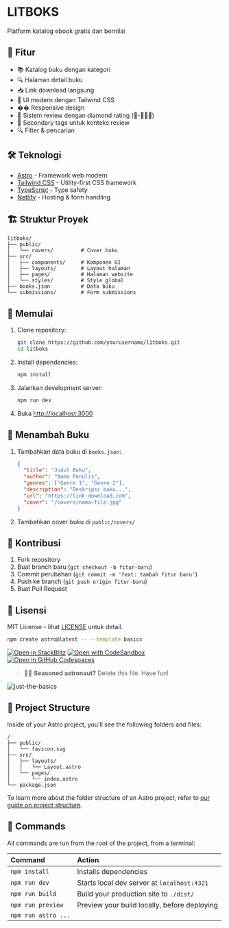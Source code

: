 # LITBOKS

Platform katalog ebook gratis dan bernilai 

## 🚀 Fitur

- 📚 Katalog buku dengan kategori
- 🔍 Halaman detail buku
- 📥 Link download langsung
- 🎨 UI modern dengan Tailwind CSS
- �� Responsive design
- 💎 Sistem review dengan diamond rating (💎-💎💎💎)
- 📝 Secondary tags untuk konteks review
- 🔍 Filter & pencarian

## 🛠️ Teknologi

- [Astro](https://astro.build) - Framework web modern
- [Tailwind CSS](https://tailwindcss.com) - Utility-first CSS framework
- [TypeScript](https://www.typescriptlang.org) - Type safety
- [Netlify](https://www.netlify.com) - Hosting & form handling

## 🏗️ Struktur Proyek

```
litboks/
├── public/
│   └── covers/         # Cover buku
├── src/
│   ├── components/     # Komponen UI
│   ├── layouts/        # Layout halaman
│   ├── pages/          # Halaman website
│   └── styles/         # Style global
├── books.json          # Data buku
└── submissions/        # Form submissions
```

## 🚀 Memulai

1. Clone repository:
   ```bash
   git clone https://github.com/yourusername/litboks.git
   cd litboks
   ```

2. Install dependencies:
   ```bash
   npm install
   ```

3. Jalankan development server:
   ```bash
   npm run dev
   ```

4. Buka [http://localhost:3000](http://localhost:3000)

## 📝 Menambah Buku

1. Tambahkan data buku di `books.json`:
   ```json
   {
     "title": "Judul Buku",
     "author": "Nama Penulis",
     "genres": ["Genre 1", "Genre 2"],
     "description": "Deskripsi buku...",
     "url": "https://link-download.com",
     "cover": "/covers/nama-file.jpg"
   }
   ```

2. Tambahkan cover buku di `public/covers/`

## 🤝 Kontribusi

1. Fork repository
2. Buat branch baru (`git checkout -b fitur-baru`)
3. Commit perubahan (`git commit -m 'feat: tambah fitur baru'`)
4. Push ke branch (`git push origin fitur-baru`)
5. Buat Pull Request

## 📄 Lisensi

MIT License - lihat [LICENSE](LICENSE) untuk detail.

```sh
npm create astro@latest -- --template basics
```

[![Open in StackBlitz](https://developer.stackblitz.com/img/open_in_stackblitz.svg)](https://stackblitz.com/github/withastro/astro/tree/latest/examples/basics)
[![Open with CodeSandbox](https://assets.codesandbox.io/github/button-edit-lime.svg)](https://codesandbox.io/p/sandbox/github/withastro/astro/tree/latest/examples/basics)
[![Open in GitHub Codespaces](https://github.com/codespaces/badge.svg)](https://codespaces.new/withastro/astro?devcontainer_path=.devcontainer/basics/devcontainer.json)

> 🧑‍🚀 **Seasoned astronaut?** Delete this file. Have fun!

![just-the-basics](https://github.com/withastro/astro/assets/2244813/a0a5533c-a856-4198-8470-2d67b1d7c554)

## 🚀 Project Structure

Inside of your Astro project, you'll see the following folders and files:

```text
/
├── public/
│   └── favicon.svg
├── src/
│   ├── layouts/
│   │   └── Layout.astro
│   └── pages/
│       └── index.astro
└── package.json
```

To learn more about the folder structure of an Astro project, refer to [our guide on project structure](https://docs.astro.build/en/basics/project-structure/).

## 🧞 Commands

All commands are run from the root of the project, from a terminal:

| Command                   | Action                                           |
| :------------------------ | :----------------------------------------------- |
| `npm install`             | Installs dependencies                            |
| `npm run dev`             | Starts local dev server at `localhost:4321`      |
| `npm run build`           | Build your production site to `./dist/`          |
| `npm run preview`         | Preview your build locally, before deploying     |
| `npm run astro ...`